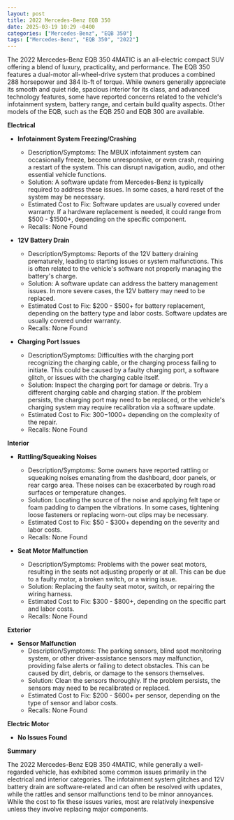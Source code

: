 ```yaml
---
layout: post
title: 2022 Mercedes-Benz EQB 350
date: 2025-03-19 10:29 -0400
categories: ["Mercedes-Benz", "EQB 350"]
tags: ["Mercedes-Benz", "EQB 350", "2022"]
---
```

The 2022 Mercedes-Benz EQB 350 4MATIC is an all-electric compact SUV offering a blend of luxury, practicality, and performance. The EQB 350 features a dual-motor all-wheel-drive system that produces a combined 288 horsepower and 384 lb-ft of torque. While owners generally appreciate its smooth and quiet ride, spacious interior for its class, and advanced technology features, some have reported concerns related to the vehicle's infotainment system, battery range, and certain build quality aspects. Other models of the EQB, such as the EQB 250 and EQB 300 are available.

**Electrical**

* **Infotainment System Freezing/Crashing**
    * Description/Symptoms: The MBUX infotainment system can occasionally freeze, become unresponsive, or even crash, requiring a restart of the system. This can disrupt navigation, audio, and other essential vehicle functions.
    * Solution: A software update from Mercedes-Benz is typically required to address these issues. In some cases, a hard reset of the system may be necessary.
    * Estimated Cost to Fix: Software updates are usually covered under warranty. If a hardware replacement is needed, it could range from $500 - $1500+, depending on the specific component.
    * Recalls: None Found

* **12V Battery Drain**
    * Description/Symptoms: Reports of the 12V battery draining prematurely, leading to starting issues or system malfunctions. This is often related to the vehicle's software not properly managing the battery's charge.
    * Solution: A software update can address the battery management issues. In more severe cases, the 12V battery may need to be replaced.
    * Estimated Cost to Fix: $200 - $500+ for battery replacement, depending on the battery type and labor costs. Software updates are usually covered under warranty.
    * Recalls: None Found

* **Charging Port Issues**
    * Description/Symptoms: Difficulties with the charging port recognizing the charging cable, or the charging process failing to initiate. This could be caused by a faulty charging port, a software glitch, or issues with the charging cable itself.
    * Solution: Inspect the charging port for damage or debris. Try a different charging cable and charging station. If the problem persists, the charging port may need to be replaced, or the vehicle's charging system may require recalibration via a software update.
    * Estimated Cost to Fix: $300-$1000+ depending on the complexity of the repair.
    * Recalls: None Found

**Interior**

* **Rattling/Squeaking Noises**
    * Description/Symptoms: Some owners have reported rattling or squeaking noises emanating from the dashboard, door panels, or rear cargo area. These noises can be exacerbated by rough road surfaces or temperature changes.
    * Solution: Locating the source of the noise and applying felt tape or foam padding to dampen the vibrations. In some cases, tightening loose fasteners or replacing worn-out clips may be necessary.
    * Estimated Cost to Fix: $50 - $300+ depending on the severity and labor costs.
    * Recalls: None Found

* **Seat Motor Malfunction**
    * Description/Symptoms: Problems with the power seat motors, resulting in the seats not adjusting properly or at all. This can be due to a faulty motor, a broken switch, or a wiring issue.
    * Solution: Replacing the faulty seat motor, switch, or repairing the wiring harness.
    * Estimated Cost to Fix: $300 - $800+, depending on the specific part and labor costs.
    * Recalls: None Found

**Exterior**

* **Sensor Malfunction**
    * Description/Symptoms: The parking sensors, blind spot monitoring system, or other driver-assistance sensors may malfunction, providing false alerts or failing to detect obstacles. This can be caused by dirt, debris, or damage to the sensors themselves.
    * Solution: Clean the sensors thoroughly. If the problem persists, the sensors may need to be recalibrated or replaced.
    * Estimated Cost to Fix: $200 - $600+ per sensor, depending on the type of sensor and labor costs.
    * Recalls: None Found

**Electric Motor**

* **No Issues Found**

**Summary**

The 2022 Mercedes-Benz EQB 350 4MATIC, while generally a well-regarded vehicle, has exhibited some common issues primarily in the electrical and interior categories. The infotainment system glitches and 12V battery drain are software-related and can often be resolved with updates, while the rattles and sensor malfunctions tend to be minor annoyances. While the cost to fix these issues varies, most are relatively inexpensive unless they involve replacing major components.

